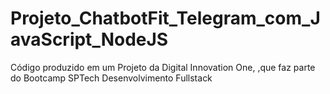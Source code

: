 # Projeto_ChatbotFit_Telegram_com_JavaScript_NodeJS
Código produzido em um Projeto da Digital Innovation One, ,que faz parte do Bootcamp SPTech Desenvolvimento Fullstack
